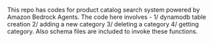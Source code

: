 This repo has codes for product catalog search system powered by Amazon Bedrock Agents. The code here involves - 1/ dynamodb table creation 2/ adding a new category 3/ deleting a category 4/ getting category. Also schema files are included to invoke these functions. 
